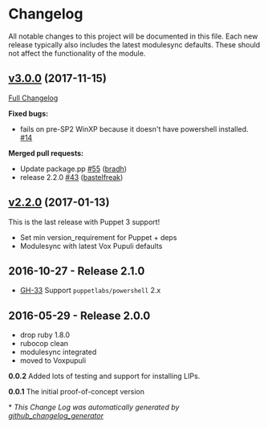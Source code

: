 # Changelog

All notable changes to this project will be documented in this file.
Each new release typically also includes the latest modulesync defaults.
These should not affect the functionality of the module.

## [v3.0.0](https://github.com/voxpupuli/puppet-msoffice/tree/v3.0.0) (2017-11-15)

[Full Changelog](https://github.com/voxpupuli/puppet-msoffice/compare/v2.2.0...v3.0.0)

**Fixed bugs:**

- fails on pre-SP2 WinXP because it doesn't have powershell installed. [\#14](https://github.com/voxpupuli/puppet-msoffice/issues/14)

**Merged pull requests:**

- Update package.pp [\#55](https://github.com/voxpupuli/puppet-msoffice/pull/55) ([bradh](https://github.com/bradh))
- release 2.2.0 [\#43](https://github.com/voxpupuli/puppet-msoffice/pull/43) ([bastelfreak](https://github.com/bastelfreak))

## [v2.2.0](https://github.com/voxpupuli/puppet-msoffice/tree/v2.2.0) (2017-01-13)

This is the last release with Puppet 3 support!
* Set min version_requirement for Puppet + deps
* Modulesync with latest Vox Pupuli defaults

## 2016-10-27 - Release 2.1.0

  * [GH-33](https://github.com/voxpupuli/puppet-msoffice/issues/33) Support `puppetlabs/powershell` 2.x

## 2016-05-29 - Release 2.0.0

* drop ruby 1.8.0
* rubocop clean
* modulesync integrated
* moved to Voxpupuli

__0.0.2__
Added lots of testing and support for installing LIPs.

__0.0.1__
The initial proof-of-concept version


\* *This Change Log was automatically generated by [github_changelog_generator](https://github.com/skywinder/Github-Changelog-Generator)*